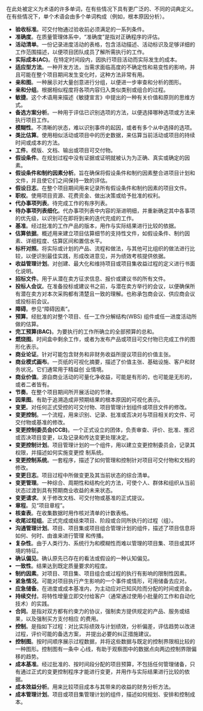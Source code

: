 在此处被定义为术语的许多单词，在有些情况下具有更广泛的、不同的词典定义。在有些情况下，单个术语会由多个单词构成（例如，根本原因分析）。      

- **验收标准**。可交付物通过验收前必须满足的一系列条件。
- **准确度**。在质量管理体系中，“准确度”是指对正确程序的评估。
- **活动清单**。一份记录进度活动的表格，包含活动描述、活动标识及足够详细的工作范围描述，以便项目团队成员了解所需执行的工作。
- **实际成本(AC)**。在特定时间段内，因执行项目活动而实际发生的成本。
- **适应型方法**。一种开发方法，当需求面临高度的不确定性和易变性的影响，并且可能在整个项目期间发生变化时，这种方法非常有用。
- **亲和图**。一种展示对大量创意进行分组，以便进一步审查和分析的图形。
- **亲和分组**。根据相似程度将各项内容归入类似类别或组合的过程。
- **敏捷**。这个术语用来描述《敏捷宣言》中提出的一种有关价值和原则的思维方式。
- **备选方案分析**。一种用于评估已识别选项的方法，以便选择哪种选项或方法来执行项目工作。
- **模糊性**。不清晰的状态，难以识别事件的起因，或者有多个从中选择的选项。
- **类比估算**。使用相似活动或项目中的历史数据，来估算当前活动或项目的持续时间或成本的方法。
- **工件**。模版、文档、输出或项目可交付物。
- **假设条件**。在规划过程中没有证据或证明就被认为为正确、真实或确定的因素。
- **假设条件和制约因素分析**。旨在确保将假设条件和制约因素整合进项目计划和文件，并且使它们之间保持一致的评估。
- **假设日志**。在整个项目期间用来记录所有假设条件和制约因素的项目文件。
- **职权**。使用项目资源、花费资金、做出决策或给予批准的权利。
- **代办事项列表**。待完成工作的有序列表。
- **待办事项列表细化**。代办事项列表中内容的渐进明细，并重新确定其中各事项的优先级，以识别可在即将到来的迭代完成的工作。
- **基准**。经过批准的工作产品的版本，用作与实际结果进行比较的依据。
- **估算依据**。概述用来建立项目估算细节的支持性文件，如假设条件、制约因素、详细程度、估算区间和置信水平。
- **标杆对照**。将实际或计划的产品、流程和做法，与其他可比组织的做法进行比较，以便识别最佳实践，形成改进意见，并为绩效考核提供依据。
- **收益管理计划**。对创建、最大化和维持项目或项目集收益过程的定义进行书面化说明。
- **招标文件**。用于从潜在卖方征求信息、报价或建议书的所有文件。
- **投标人会议**。在准备投标或建议书之前，与潜在卖方举行的会议，以便确保所有潜在卖方对本次采购都有清楚且一致的理解。也称承包商会议、供应商会议或投标前会议。
- **障碍**。参见“障碍因素”。
- **预算**。经批准的对整个项目、任一工作分解结构(WBS) 组件或任一进度活动所做的估算。
- **完工预算(BAC)**。为要执行的工作所确立的全部预算的总和。
- **燃烧图**。时间盒中剩余工作，或者为发布产品或项目可交付物已完成工作的图形化表示。
- **商业论证**。针对可能包含财务和非财务收益所提议项目的价值主张。
- **商业模式画布**。一页纸的可视化摘要，描述了价值主张、基础设施、客户和财务状况。它们通常用于精益创 业情境。
- **商业价值**。源自商业活动的可量化净收益，可能是有形的，也可能是无形的，或者二者皆有。
- **节奏**。在整个项目期间所开展活动的节律。
- **因果图**。有助于追溯造成非预期结果的根本原因的可视化表示。
- **变更**。对任何正式受控的可交付物、项目管理计划组件或项目文件的修改。
- **变更控制**。一个流程，用来识别、记录、批准或否决对与项目相关的文件、可交付物或基准的修改。
- **变更控制委员会(CCB)**。一个正式设立的团体，负责审查、评价、批准、推迟或否决项目变更，以及记录和传达变更处理决定。
- **变更控制计划**。项目管理计划的一个组件，用以建立变更控制委员会，记录其权限，并描述如何实施变更控 制系统。
- **变更控制系统**。一套程序，描述了如何管理和控制针对项目可交付物和文档的修改。
- **变更日志**。项目过程中所做变更及其当前状态的综合清单。
- **变更管理**。一种综合、周期性和结构化的方法，可使个人、群体和组织从当前状态过渡到具有预期商业收益的未来状态。
- **变更请求**。关于修改文档、可交付物或基准的正式提议。
- **章程**。见“项目章程”。
- **核查表**。在收集数据时用作核对清单的计数表格。
- **收尾过程组**。正式完成或结束项目、阶段或合同所执行的过程（组）。
- **沟通管理计划**。项目、项目集或项目组合管理计划的组件，描述了项目信息将如何、何时、由谁来进行管理 和传播。
- **复杂性**。由于人类行为、系统行为和模糊性而难以管理的项目集、项目或其环境的特征。
- **确认偏见**。确认原先已存在的看法或假设的一种认知偏见。
- **一致性**。结果达到既定质量要求的程度。
- **制约因素**。对项目、项目集、项目组合或过程的执行有影响的限制性因素。
- **紧急情况**。可能对项目执行产生影响的一个事件或情形，可用储备去应对。
- **应急储备**。在进度或成本基准内，为主动应对已知风险而分配的时间或资金。
- **持续交付**。将特性增量立即交付给客户（通常通过使用小批量的工作和自动化技术）的实践。
- **合同**。是指对双方都有约束力的协议，强制卖方提供规定的产品、服务或结果，以及强制买方支付相应 的费用。
- **控制**。是指如下过程：对比实际绩效与计划绩效，分析偏差，评估趋势以改进过程，评价可能的备选方案， 并提出必要的纠正措施建议。
- **控制图**。按时间顺序展示过程数据，并将这些数据与既定的控制界限相比较的一种图形。控制图有一条中 心线，有助于观察图中的数据点向两边控制界限偏移的趋势。
- **成本基准**。经过批准的、按时间段分配的项目预算，不包括任何管理储备，只有通过正式的变更控制程序才能进行变更，并用作与实际结果进行比较的依据。
- **成本效益分析**。用来比较项目成本与其带来的收益的财务分析方法。
- **成本管理计划**。项目或项目集管理计划的组件，描述如何规划、安排和控制成本。
